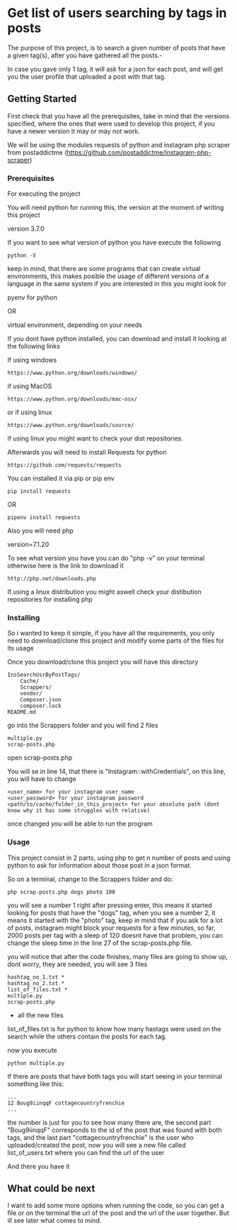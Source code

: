 # Get list of users searching by tags in posts

The purpose of this project, is to search a given number of posts that have a given tag(s), after you have gathered all the
posts.-

In case you gave only 1 tag, it will ask for a json for each post, and will get you the user profile that uploaded
a post with that tag.

## Getting Started

First check that you have all the prerequisites, take in mind that the versions specified, where the ones that were used
to develop this project, if you have a newer version it may or may not work.

We will be using the modules requests of python and instagram php scraper from postaddictme (https://github.com/postaddictme/Instagram-php-scraper)

### Prerequisites

For executing the project

You will need python for running this, the version at the moment of writing this project

version 3.7.0

If you want to see what version of python you have execute the following

	python -V

keep in mind, that there are some programs that can create virtual environments,
this makes posible the usage of different versions of a language in the same system
if you are interested in this you might look for

pyenv for python

OR

virtual environment, depending on your needs

If you dont have python installed, you can download and install it looking at the following links		

If using windows

	https://www.python.org/downloads/windows/

if using MacOS

	https://www.python.org/downloads/mac-osx/

or if using linux

	https://www.python.org/downloads/source/

if using linux you might want to check your dist repositories.

Afterwards you will need to install Requests for python

	https://github.com/requests/requests

You can installed it via pip or pip env

	pip install requests

OR

	pipenv install requests

Also you will need php

version=7.1.20

To see what version you have you can do "php -v" on your terminal otherwise here is the
link to download it

	http://php.net/downloads.php

If using a linux distribution you might aswell check your distibution
repositories for installing php

### Installing

So i wanted to keep it simple, if you have all the requirements, you only need to download/clone this project
and modify some parts of the files for its usage

Once you download/clone this project you will have this directory

    InsSearchUsrByPostTags/
        Cache/
        Scrappers/
        vendor/
        Composer.json
        composer.lock
    README.md

go into the Scrappers folder and you will find 2 files

    multiple.py
    scrap-posts.php

open scrap-posts.php

You will se in line 14, that there is "Instagram::withCredentials",
on this line, you will have to change

    <user_name> for your instagram user_name
    <user_password> for your instagram password
    <path/to/cache/folder_in_this_project> for your absolute path (dont know why it has some struggles with relative)

once changed you will be able to run the program

### Usage

This project consist in 2 parts, using php to get n number of posts
and using python to ask for information about those post in a json format.

So on a terminal, change to the Scrappers folder and do:

    php scrap-posts.php dogs photo 100

you will see a number 1 right after pressing enter, this means it started looking for posts that have the "dogs" tag, when you see a number 2, it means it started with the "photo" tag, keep in mind that if you ask for a lot of posts, instagram might block your requests for a few minutes, so far, 2000 posts per tag with a sleep of 120 doesnt have that problem, you can change the sleep time in the line 27 of the scrap-posts.php file.

you will notice that after the code finishes, many files are going to show up, dont worry, they are needed, you will see 3 files

    hashtag_no_1.txt *
    hashtag_no_2.txt *
    list_of_files.txt *
    multiple.py  
    scrap-posts.php

* all the new files

list_of_files.txt is for python to know how many hastags were used on the search while the others contain the posts for each tag.

now you execute

    python multiple.py

If there are posts that have both tags you will start seeing in your terminal something like this:

    ...
    12 Boug9iinqqF cottagecountryfrenchie
    ...

the number is just for you to see how many there are, the second part "Boug9iinqqF" corresponds to the id of the post that was found with both tags, and the last part "cottagecountryfrenchie" is the user who uploaded/created the post, now you will see a new file called list_of_users.txt where you can find the url of the user

And there you have it


## What could be next

I want to add some more options when running the code, so you can get a file or on the terminal the url of the post and the url of the user together. But ill see later what comes to mind.
